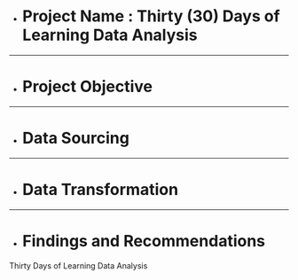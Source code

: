 - # Project Name : Thirty (30) Days of Learning Data Analysis

---
- # Project Objective

---
- # Data Sourcing

---
- # Data Transformation

---
- # Findings and Recommendations

Thirty Days of Learning Data Analysis
